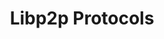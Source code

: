 ---
title: "Libp2p Protocols"
bookCollapseSection: true
weight: 5
dashboardWeight: 0.2
dashboardState: wip
dashboardAudit: n/a
---